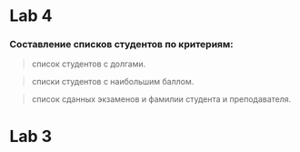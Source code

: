 # Lab 4
### Составление списков студентов по критериям:
>список студентов с долгами.

>списки студентов с наибольшим баллом.

>список сданных экзаменов и фамилии студента и преподавателя.
# Lab 3
